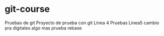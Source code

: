 # git-course
Pruebas de git
Proyecto de prueba con git
Linea 4
Pruebas
Linea5
cambio pra digitales
algo mas
prueba rebase
